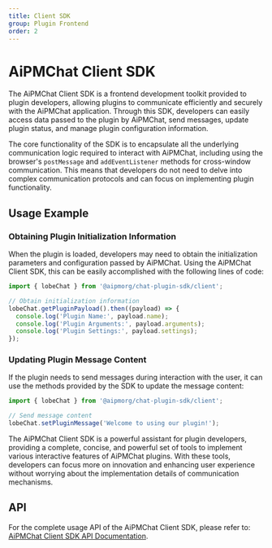 ```yaml
---
title: Client SDK
group: Plugin Frontend
order: 2
---
```


# AiPMChat Client SDK

The AiPMChat Client SDK is a frontend development toolkit provided to plugin developers, allowing plugins to communicate efficiently and securely with the AiPMChat application. Through this SDK, developers can easily access data passed to the plugin by AiPMChat, send messages, update plugin status, and manage plugin configuration information.

The core functionality of the SDK is to encapsulate all the underlying communication logic required to interact with AiPMChat, including using the browser's `postMessage` and `addEventListener` methods for cross-window communication. This means that developers do not need to delve into complex communication protocols and can focus on implementing plugin functionality.

## Usage Example

### Obtaining Plugin Initialization Information

When the plugin is loaded, developers may need to obtain the initialization parameters and configuration passed by AiPMChat. Using the AiPMChat Client SDK, this can be easily accomplished with the following lines of code:

```javascript
import { lobeChat } from '@aipmorg/chat-plugin-sdk/client';

// Obtain initialization information
lobeChat.getPluginPayload().then((payload) => {
  console.log('Plugin Name:', payload.name);
  console.log('Plugin Arguments:', payload.arguments);
  console.log('Plugin Settings:', payload.settings);
});
```

### Updating Plugin Message Content

If the plugin needs to send messages during interaction with the user, it can use the methods provided by the SDK to update the message content:

```javascript
import { lobeChat } from '@aipmorg/chat-plugin-sdk/client';

// Send message content
lobeChat.setPluginMessage('Welcome to using our plugin!');
```

The AiPMChat Client SDK is a powerful assistant for plugin developers, providing a complete, concise, and powerful set of tools to implement various interactive features of AiPMChat plugins. With these tools, developers can focus more on innovation and enhancing user experience without worrying about the implementation details of communication mechanisms.

## API

For the complete usage API of the AiPMChat Client SDK, please refer to: [AiPMChat Client SDK API Documentation](/en-US/api/lobe-chat-client).
